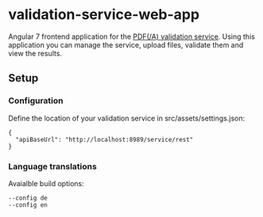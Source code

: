 # validation-service-web-app

Angular 7 frontend application for the [PDF(/A) validation service](https://github.com/FabianHamm/validation-service).
Using this application you can manage the service, upload files, validate them and view the results.

## Setup

### Configuration

Define the location of your validation service in src/assets/settings.json:


```
{
  "apiBaseUrl": "http://localhost:8989/service/rest"
}

```
### Language translations
Avaialble build options:
```
--config de
--config en
```
